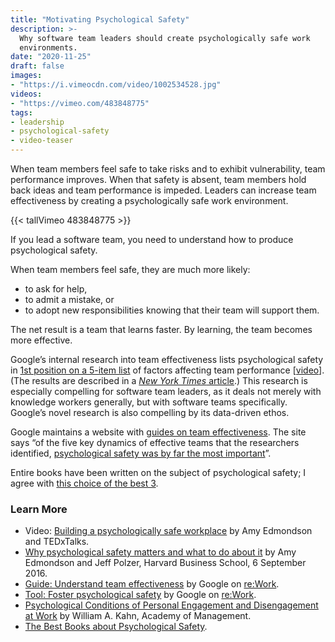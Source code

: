```yaml
---
title: "Motivating Psychological Safety"
description: >-
  Why software team leaders should create psychologically safe work
  environments.
date: "2020-11-25"
draft: false
images:
- "https://i.vimeocdn.com/video/1002534528.jpg"
videos:
- "https://vimeo.com/483848775"
tags:
- leadership
- psychological-safety
- video-teaser
---
```



When team members feel safe to take risks and to exhibit vulnerability, team
performance improves. When that safety is absent, team members hold back ideas
and team performance is impeded. Leaders can increase team effectiveness by
creating a psychologically safe work environment.

<!--more-->


{{< tallVimeo 483848775 >}}

If you lead a software team, you need to understand how to produce
psychological safety.

When team members feel safe, they are much more likely:

- to ask for help,
- to admit a mistake, or
- to adopt new responsibilities knowing that their team will support them.

The net result is a team that learns faster. By learning, the team becomes more
effective.

Google’s internal research into team effectiveness lists psychological safety
in [1st position on a 5-item list](https://rework.withgoogle.com/blog/how-google-thinks-team-effectiveness/)
of factors affecting team performance
[[video](https://www.youtube.com/watch?v=xMMBpRDwp1s)].
(The results are described in a [_New York Times_ article](https://www.nytimes.com/2016/02/28/magazine/what-google-learned-from-its-quest-to-build-the-perfect-team.html).)
This research is especially compelling for software team leaders, as it deals
not merely with knowledge workers generally, but with software teams
specifically. Google’s novel research is also compelling by its data-driven
ethos.

Google maintains a website with [guides on team effectiveness](https://rework.withgoogle.com/guides/understanding-team-effectiveness/).
The site says “of the five key dynamics of effective teams that the researchers
identified, [psychological safety was by far the most
important](https://rework.withgoogle.com/guides/understanding-team-effectiveness/steps/foster-psychological-safety/)”.

Entire books have been written on the subject of psychological safety; I agree
with [this choice of the best 3](http://cavemaninasuit.com/best-books-psychological-safety/).


### Learn More

- Video: [Building a psychologically safe workplace](https://www.youtube.com/watch?v=LhoLuui9gX8)
  by Amy Edmondson and TEDxTalks.
- [Why psychological safety matters and what to do about it](https://rework.withgoogle.com/blog/how-to-foster-psychological-safety/)
  by Amy Edmondson and Jeff Polzer, Harvard Business School, 6 September 2016.
- [Guide: Understand team effectiveness](https://rework.withgoogle.com/guides/understanding-team-effectiveness/)
  by Google on [re:Work](https://rework.withgoogle.com/).
- [Tool: Foster psychological safety](https://rework.withgoogle.com/guides/understanding-team-effectiveness/steps/foster-psychological-safety/)
  by Google on [re:Work](https://rework.withgoogle.com/).
- [Psychological Conditions of Personal Engagement and Disengagement at Work](https://doi.org/10.5465/256287)
  by William A. Kahn, Academy of Management.
- [The Best Books about Psychological Safety](http://cavemaninasuit.com/best-books-psychological-safety/).

